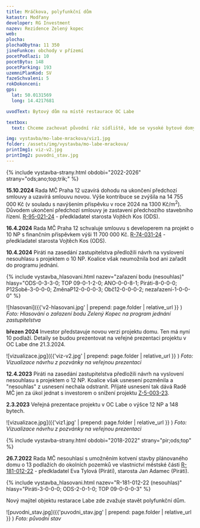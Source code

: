 ```yaml
---
title: Mráčkova, polyfunkční dům
katastr: Modřany
developer: RG Investment
nazev: Rezidence Zelený kopec
web: 
plocha:
plochaObytna: 11 350
jineFunkce: obchody v přízemí
pocetPodlazi: 10
pocetBytu: 148
pocetParking: 193
uzemniPlanKod: SV
fazeSchvaleni: 5
rokDokonceni: 
gps:
  lat: 50.0131569
  long: 14.4217681

uvodText: Bytový dům na místě restaurace OC Labe

textbox:
  text: Chceme zachovat původní ráz sídliště, kde se vysoké bytové domy střídají s nízkými budovami občanské vybavenosti. V celém parteru, který sousedí s náměstíčkem a obchodní pasáži, požadujeme zachovat obchody a služby, tedy nebytovou funkci, kterou požaduje i územní plán (SV). Po vzoru územní studie okolí stanice metra Libuš a tam stojícímu OC Obzor, bychom akceptovali výšku do 4 pater. Parkování jen v podzemních garážích.

img: vystavba/mo-labe-mrackova/viz1.jpg
folder: /assets/img/vystavba/mo-labe-mrackova/
printImg1: viz-v2.jpg
printImg2: puvodni_stav.jpg
---
```


{% include vystavba-strany.html obdobi="2022-2026" strany="ods;ano;top;trik;" %}

**15.10.2024** Rada MČ Praha 12 uzavírá dohodu na ukončení předchozí smlouvy a uzavírá smlouvu novou. Výše kontribuce se zvýšila na 14 755 000 Kč (v souladu s navýšením příspěvku v roce 2024 na 1300 Kč/m<sup>2</sup>). Důvodem ukončení předchozí smlouvy je zastavení předchozího stavebního řízení. [R-95-021-24](https://www.praha12.cz/assets/File.ashx?id_org=80112&id_dokumenty=108254) - předkladatel starosta Vojtěch Kos (ODS).

**16.4.2024** Rada MČ Praha 12 schvaluje smlouvu s developerem na projekt o 10 NP s finančním příspěvkem výši 11 700 000 Kč. [R-74-031-24](https://www.praha12.cz/assets/File.ashx?id_org=80112&id_dokumenty=104499) - předkladatel starosta Vojtěch Kos (ODS).

**10.4.2024** Piráti na zasedání zastupitelstva předložili návrh na vyslovení nesouhlasu s projektem o 10 NP. Koalice však neumožnila bod ani zařadit do programu jednání.

{% include vystavba_hlasovani.html nazev="zařazení bodu (nesouhlas)" hlasy="ODS-0-3-3-0; TOP 09-0-1-2-0; ANO-0-0-8-1; Piráti-8-0-0-0; P12Sobě-3-0-0-0; ZměnaP12-0-0-0-3; Obč12-0-0-0-2; nezařazení-1-0-0-0" %}

![hlasovani]({{'v2-hlasovani.jpg' | prepend: page.folder | relative_url }} )
_Foto: Hlasování o zařazení bodu Zelený Kopec na program jednání zastupitelstva_

**březen 2024** Investor představuje novou verzi projektu domu. Ten má nyní 10 podlaží. Detaily se budou prezentovat na veřejné prezentaci projektu v OC Labe dne 21.3.2024.

![vizualizace.jpg]({{'viz-v2.jpg' | prepend: page.folder | relative_url }} )
_Foto: Vizualizace návrhu z pozvánky na veřejnou prezentaci_

**12.4.2023** Piráti na zasedání zastupitelstva předložili návrh na vyslovení nesouhlasu s projektem o 12 NP. Koalice však usnesení pozměnila a "nesouhlas" z usnesení nechala odstranit. Přijaté usnesení tak dává Radě MČ jen za úkol jednat s investorem o snížení projektu [Z-5-003-23](https://www.praha12.cz/assets/File.ashx?id_org=80112&id_dokumenty=96778).

**2.3.2023** Veřejná prezentace projektu v OC Labe o výšce 12 NP a 148 bytech.

![vizualizace.jpg]({{'viz1.jpg' | prepend: page.folder | relative_url }} )
_Foto: Vizualizace návrhu z pozvánky na veřejnou prezentaci_

{% include vystavba-strany.html obdobi="2018-2022" strany="pir;ods;top" %}

**26.7.2022** Rada MČ nesouhlasí s umožněním kotvení stavby plánovaného domu o 13 podlažích do okolních pozemků ve vlastnictví městské části [R-181-012-22](https://www.praha12.cz/assets/File.ashx?id_org=80112&id_dokumenty=91794) - předkladatel Eva Tylová (Piráti), starosta Jan Adamec (Piráti).

{% include vystavba_hlasovani.html nazev="R-181-012-22 (nesouhlas)" hlasy="Piráti-3-0-0-0; ODS-2-0-1-0; TOP 09-0-0-0-3" %}

Nový majitel objektu restarace Labe zde zvažuje stavět polyfunkční dům.

![puvodni_stav.jpg]({{'puvodni_stav.jpg' | prepend: page.folder | relative_url }} )
_Foto: původní stav_
